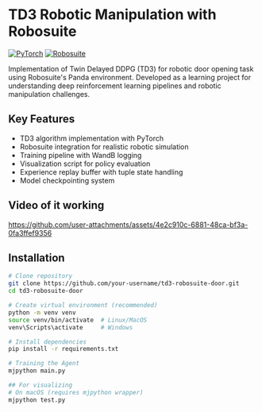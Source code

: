 # TD3 Robotic Manipulation with Robosuite

[![PyTorch](https://img.shields.io/badge/PyTorch-%23EE4C2C.svg?logo=PyTorch&logoColor=white)](https://pytorch.org/)
[![Robosuite](https://img.shields.io/badge/Robosuite-0.1.0-blue)](https://robosuite.ai/)

Implementation of Twin Delayed DDPG (TD3) for robotic door opening task using Robosuite's Panda environment. Developed as a learning project for understanding deep reinforcement learning pipelines and robotic manipulation challenges.

## Key Features
- TD3 algorithm implementation with PyTorch
- Robosuite integration for realistic robotic simulation
- Training pipeline with WandB logging
- Visualization script for policy evaluation
- Experience replay buffer with tuple state handling
- Model checkpointing system

## Video of it working


https://github.com/user-attachments/assets/4e2c910c-6881-48ca-bf3a-0fa3ffef9356


## Installation
```bash
# Clone repository
git clone https://github.com/your-username/td3-robosuite-door.git
cd td3-robosuite-door

# Create virtual environment (recommended)
python -m venv venv
source venv/bin/activate  # Linux/MacOS
venv\Scripts\activate     # Windows

# Install dependencies
pip install -r requirements.txt

# Training the Agent
mjpython main.py

## For visualizing
# On macOS (requires mjpython wrapper)
mjpython test.py




